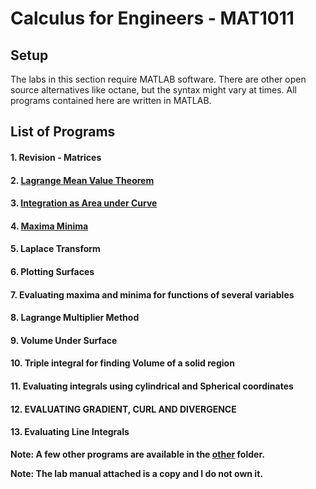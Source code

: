 # Calculus for Engineers - MAT1011

## Setup

The labs in this section require MATLAB software. There are other open source alternatives like octane, but the syntax might vary at times. All programs contained here are written in MATLAB.


## List of Programs

#### 1. Revision - Matrices


#### 2. [Lagrange Mean Value Theorem](./Lagrange_MVT_Lab_2)


#### 3. [Integration as Area under Curve](./Integration_AUC_Lab_3)


#### 4. [Maxima Minima](./Maxima_Minima_Lab_4)


#### 5. Laplace Transform


#### 6. Plotting Surfaces


#### 7. Evaluating maxima and minima for functions of several variables


#### 8. Lagrange Multiplier Method


#### 9. Volume Under Surface


#### 10. Triple integral for finding Volume of a solid region


#### 11. Evaluating integrals using cylindrical and Spherical coordinates


#### 12. EVALUATING GRADIENT, CURL AND DIVERGENCE


#### 13. Evaluating Line Integrals


**Note: A few other programs are available in the [other](./other) folder.**

**Note: The lab manual attached is a copy and I do not own it.**


